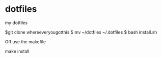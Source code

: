 dotfiles
========

my dotfiles

$git clone whereeveryougotthis
$ mv ~/dotfiles ~/.dotfiles
$ bash install.sh

OR use the makefile

make install
